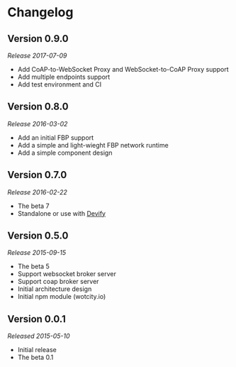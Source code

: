Changelog
=========

Version 0.9.0
--------------
*Release 2017-07-09*

* Add CoAP-to-WebSocket Proxy and WebSocket-to-CoAP Proxy support
* Add multiple endpoints support
* Add test environment and CI

Version 0.8.0
--------------
*Release 2016-03-02*

* Add an initial FBP support
* Add a simple and light-wieght FBP network runtime
* Add a simple component design

Version 0.7.0
--------------
*Release 2016-02-22*

* The beta 7
* Standalone or use with [Devify](https://github.com/DevifyPlatform)

Version 0.5.0
--------------
*Release 2015-09-15*

* The beta 5
* Support websocket broker server
* Support coap broker server
* Initial architecture design
* Initial npm module (wotcity.io)

Version 0.0.1
--------------
*Released 2015-05-10*

* Initial release
* The beta 0.1
